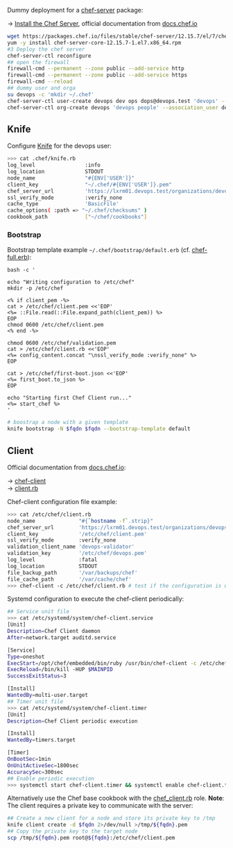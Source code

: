 

Dummy deployment for a [chef-server](https://downloads.chef.io/chef-server) package:

→ [Install the Chef Server](https://docs.chef.io/install_server.html), official documentation from [docs.chef.io](http://docs.chef.io)

```bash
wget https://packages.chef.io/files/stable/chef-server/12.15.7/el/7/chef-server-core-12.15.7-1.el7.x86_64.rpm
yum -y install chef-server-core-12.15.7-1.el7.x86_64.rpm
#3 Deploy the chef server
chef-server-ctl reconfigure
## open the firewall
firewall-cmd --permanent --zone public --add-service http
firewall-cmd --permanent --zone public --add-service https
firewall-cmd --reload
## dummy user and orga
su devops -c 'mkdir ~/.chef'
chef-server-ctl user-create devops dev ops dops@devops.test 'devops' --filename /home/devops/.chef/devops.pem
chef-server-ctl org-create devops 'devops people' --association_user devops --filename /etc/chef/devops.pem
```

## Knife

Configure [Knife](https://docs.chef.io/knife.html) for the devops user:

```bash
>>> cat .chef/knife.rb
log_level                :info
log_location             STDOUT
node_name                "#{ENV['USER']}"
client_key               "~/.chef/#{ENV['USER']}.pem"
chef_server_url          'https://lxrm01.devops.test/organizations/devops'
ssl_verify_mode          :verify_none
cache_type               'BasicFile'
cache_options( :path => "~/.chef/checksums" )
cookbook_path            ["~/chef/cookbooks"]
```

### Bootstrap

Bootstrap template example `~/.chef/bootstrap/default.erb` (cf. [chef-full.erb](https://github.com/chef/chef/blob/master/lib/chef/knife/bootstrap/templates/chef-full.erb)):

```erb
bash -c '

echo "Writing configuration to /etc/chef"
mkdir -p /etc/chef

<% if client_pem -%>
cat > /etc/chef/client.pem <<'EOP'
<%= ::File.read(::File.expand_path(client_pem)) %>
EOP
chmod 0600 /etc/chef/client.pem
<% end -%>

chmod 0600 /etc/chef/validation.pem
cat > /etc/chef/client.rb <<'EOP'
<%= config_content.concat "\nssl_verify_mode :verify_none" %>
EOP

cat > /etc/chef/first-boot.json <<'EOP'
<%= first_boot.to_json %>
EOP

echo "Starting first Chef Client run..."
<%= start_chef %>
'
```

```bash
# boostrap a node with a given template
knife bootstrap -N $fqdn $fqdn --bootstrap-template default
```


## Client

Official documentation from [docs.chef.io](http://docs.chef.io):

→ [chef-client](https://docs.chef.io/ctl_chef_client.html)  
→ [client.rb](https://docs.chef.io/config_rb_client.html)

Chef-client configuration file example:

```bash
>>> cat /etc/chef/client.rb
node_name              "#{`hostname -f`.strip}"
chef_server_url        'https://lxrm01.devops.test/organizations/devops'
client_key             '/etc/chef/client.pem'
ssl_verify_mode        :verify_none
validation_client_name 'devops-validator'
validation_key         '/etc/chef/devops.pem'
log_level              :fatal
log_location           STDOUT
file_backup_path       '/var/backups/chef'
file_cache_path        '/var/cache/chef'
>>> chef-client -c /etc/chef/client.rb # test if the configuration is working
```

Systemd configuration to execute the chef-client periodically:

```bash
## Service unit file
>>> cat /etc/systemd/system/chef-client.service
[Unit]
Description=Chef Client daemon
After=network.target auditd.service

[Service]
Type=oneshot
ExecStart=/opt/chef/embedded/bin/ruby /usr/bin/chef-client -c /etc/chef/client.rb -L /var/log/chef-client.log
ExecReload=/bin/kill -HUP $MAINPID
SuccessExitStatus=3

[Install]
WantedBy=multi-user.target
## Timer unit file
>>> cat /etc/systemd/system/chef-client.timer
[Unit]
Description=Chef Client periodic execution

[Install]
WantedBy=timers.target

[Timer]
OnBootSec=1min
OnUnitActiveSec=1800sec
AccuracySec=300sec
## Enable periodic execution 
>>> systemctl start chef-client.timer && systemctl enable chef-client.timer
```

Alternatively use the Chef base cookbook with the [chef_client.rb](https://github.com/vpenso/chef-base/blob/master/test/roles/chef_client.rb) role. **Note**: The client requires a private key to communicate with the server:

```bash
## Create a new client for a node and store its private key to /tmp
knife client create -d $fqdn 2>/dev/null >/tmp/${fqdn}.pem
## Copy the private key to the target node
scp /tmp/${fqdn}.pem root@${fqdn}:/etc/chef/client.pem
```
